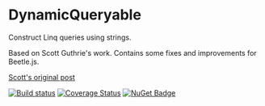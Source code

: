 # DynamicQueryable
Construct Linq queries using strings.

Based on Scott Guthrie's work. Contains some fixes and improvements for Beetle.js.

[Scott's original post](https://weblogs.asp.net/scottgu/dynamic-linq-part-1-using-the-linq-dynamic-query-library)

[![Build status](https://ci.appveyor.com/api/projects/status/odi0k0rsdbkk5mqn?svg=true)](https://ci.appveyor.com/project/umutozel/dynamicqueryable)
[![Coverage Status](https://coveralls.io/repos/github/umutozel/DynamicQueryable/badge.svg?branch=master)](https://coveralls.io/github/umutozel/DynamicQueryable?branch=master)
[![NuGet Badge](https://buildstats.info/nuget/DynamicQueryable)](https://www.nuget.org/packages/DynamicQueryable/)
